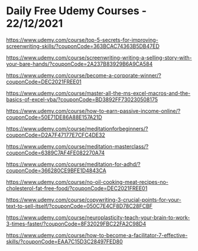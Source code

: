 # Daily Free Udemy Courses - 22/12/2021

https://www.udemy.com/course/top-5-secrets-for-improving-screenwriting-skills/?couponCode=363BCAC74363B5DB47ED
https://www.udemy.com/course/screenwriting-writing-a-selling-story-with-your-bare-hands/?couponCode=2A237B83929B6A9CA584
https://www.udemy.com/course/become-a-corporate-winner/?couponCode=DEC2021FREE01
https://www.udemy.com/course/master-all-the-ms-excel-macros-and-the-basics-of-excel-vba/?couponCode=BD3892FF730230508175
https://www.udemy.com/course/how-to-earn-passive-income-online/?couponCode=50E71DE86A88E157A21D
https://www.udemy.com/course/meditationforbeginners/?couponCode=D2A7F47177E7CFC4DE32
https://www.udemy.com/course/meditation-masterclass/?couponCode=6389C7AF4FE082270A74
https://www.udemy.com/course/meditation-for-adhd/?couponCode=366280CE9BFE1D4843CA
https://www.udemy.com/course/no-oil-cooking-meat-recipes-no-cholesterol-fat-free-food/?couponCode=DEC2021FREE01
https://www.udemy.com/course/copywriting-3-crucial-points-for-your-text-to-sell-itself/?couponCode=050C7E4CF8D78C28FCBF
https://www.udemy.com/course/neuroplasticity-teach-your-brain-to-work-3-times-faster/?couponCode=8F32029FBC22FA2C98D4
https://www.udemy.com/course/how-to-become-a-facilitator-7-effective-skills/?couponCode=EAA7C15D3C28497FED80
